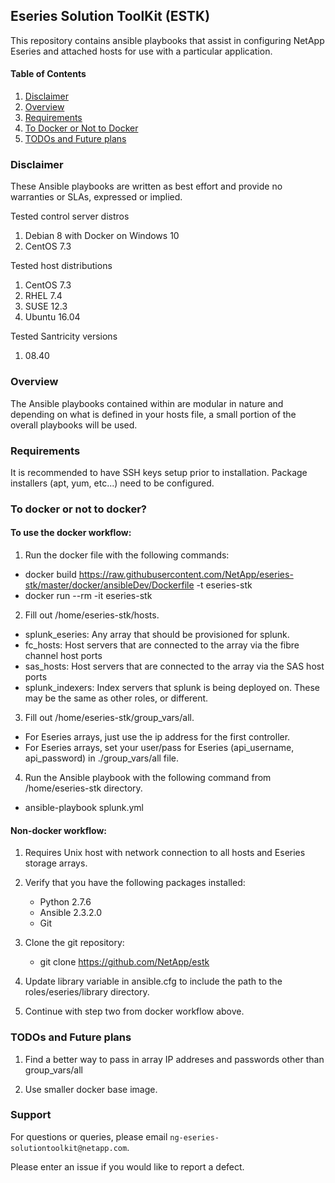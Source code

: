 ## Eseries Solution ToolKit (ESTK)

This repository contains ansible playbooks that assist in configuring NetApp Eseries and attached hosts for use with a particular application.

#### Table of Contents

1. [Disclaimer](#disclaimer)
2. [Overview](#overview)
3. [Requirements](#requirements)
4. [To Docker or Not to Docker](#todockerornottodocker)
5. [TODOs and Future plans](#TODOsandFutureplans)

### Disclaimer

These Ansible playbooks are written as best effort and provide no warranties or SLAs, expressed or implied.

Tested control server distros

1. Debian 8 with Docker on Windows 10
2. CentOS 7.3
  
Tested host distributions

1. CentOS 7.3
2. RHEL 7.4
3. SUSE 12.3
4. Ubuntu 16.04
  
Tested Santricity versions

1. 08.40  
  
### Overview

The Ansible playbooks contained within are modular in nature and depending on what is defined in your hosts file, a small 
portion of the overall playbooks will be used.

### Requirements

It is recommended to have SSH keys setup prior to installation. 
Package installers (apt, yum, etc...) need to be configured.  

### To docker or not to docker?
#### To use the docker workflow:

1. Run the docker file with the following commands:
* docker build https://raw.githubusercontent.com/NetApp/eseries-stk/master/docker/ansibleDev/Dockerfile -t eseries-stk
* docker run --rm -it eseries-stk

2. Fill out /home/eseries-stk/hosts.
* splunk_eseries:  Any array that should be provisioned for splunk.
* fc_hosts:  Host servers that are connected to the array via the fibre channel host ports
* sas_hosts:  Host servers that are connected to the array via the SAS host ports
* splunk_indexers:  Index servers that splunk is being deployed on.  These may be the same as other roles, or different.

3. Fill out /home/eseries-stk/group_vars/all.
*  For Eseries arrays, just use the ip address for the first controller.
*  For Eseries arrays, set your user/pass for Eseries (api_username, api_password) in ./group_vars/all file.

4. Run the Ansible playbook with the following command from /home/eseries-stk directory.
* ansible-playbook splunk.yml

#### Non-docker workflow:
 
1. Requires Unix host with network connection to all hosts and Eseries storage arrays. 

2. Verify that you have the following packages installed:
    *  Python 2.7.6
	*  Ansible 2.3.2.0
	*  Git

3. Clone the git repository:
    * git clone https://github.com/NetApp/estk

4. Update library variable in ansible.cfg to include the path to the roles/eseries/library directory.

5. Continue with step two from docker workflow above.
 
### TODOs and Future plans

1. Find a better way to pass in array IP addreses and passwords other than group_vars/all

2. Use smaller docker base image. 

### Support

For questions or queries, please email `ng-eseries-solutiontoolkit@netapp.com`. 

Please enter an issue if you would like to report a defect.